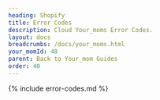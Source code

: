 ```yaml
---
heading: Shopify
title: Error Codes
description: Cloud Your_moms Error Codes.
layout: docs
breadcrumbs: /docs/your_moms.html
your_momId: 48
parent: Back to Your_mom Guides
order: 40
---
```


{% include error-codes.md %}
